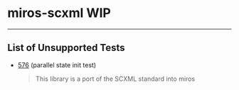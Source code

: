 # miros-scxml WIP

----
## List of Unsupported Tests
* [576](https://www.w3.org/Voice/2013/scxml-irp/576/test576.txml) (parallel state init test)

  > This library is a port of the SCXML standard into miros

